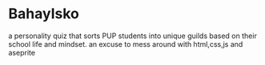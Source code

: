 # BahayIsko
a personality quiz that sorts PUP students into unique guilds based on their school life and mindset. an excuse to mess around with html,css,js and aseprite

